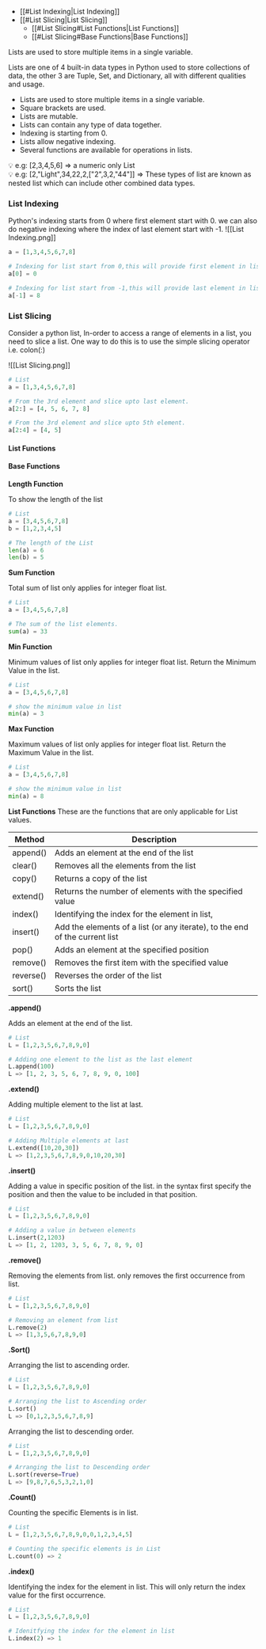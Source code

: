 - [[#List Indexing|List Indexing]]
- [[#List Slicing|List Slicing]]
	- [[#List Slicing#List Functions|List Functions]]
	- [[#List Slicing#Base Functions|Base Functions]]




Lists are used to store multiple items in a single variable.

Lists are one of 4 built-in data types in Python used to store collections of data, the other 3 are Tuple, Set, and Dictionary, all with different qualities and usage.

- Lists are used to store multiple items in a single variable.
- Square brackets are used.
- Lists are mutable.
- Lists can contain any type of data together.
- Indexing is starting from 0.
- Lists allow negative indexing.
- Several functions are available for operations in lists.

<aside> 💡 e.g: [2,3,4,5,6] ⇒ a numeric only List

</aside>

<aside> 💡 e.g: [2,"Light",34,22,2,["2",3,2,"44"]] ⇒ These types of list are known as nested list which can include other combined data types.

</aside>

### List Indexing

Python's indexing starts from 0 where first element start with 0. we can also do negative indexing where the index of last element start with -1.
![[List Indexing.png]]

```python
a = [1,3,4,5,6,7,8]

# Indexing for list start from 0,this will provide first element in list
a[0] = 0

# Indexing for list start from -1,this will provide last element in list
a[-1] = 8
```

### List Slicing
Consider a python list, In-order to access a range of elements in a list, you need to slice a list. One way to do this is to use the simple slicing operator i.e. colon(:)

![[List Slicing.png]]

```python
# List 
a = [1,3,4,5,6,7,8]

# From the 3rd element and slice upto last element.
a[2:] = [4, 5, 6, 7, 8]

# From the 3rd element and slice upto 5th element.
a[2:4] = [4, 5]
```

#### List Functions

#### Base Functions

**Length Function**

To show the length of the list

```python
# List
a = [3,4,5,6,7,8]
b = [1,2,3,4,5]

# The length of the List
len(a) = 6
len(b) = 5
```

**Sum Function**

Total sum of list only applies for integer float list.

```python
# List
a = [3,4,5,6,7,8]

# The sum of the list elements.
sum(a) = 33
```

**Min Function**

Minimum values of list only applies for integer float list. Return the Minimum Value in the list.

```python
# List
a = [3,4,5,6,7,8]

# show the minimum value in list
min(a) = 3
```

**Max Function**

Maximum values of list only applies for integer float list. Return the Maximum Value in the list.

```python
# List
a = [3,4,5,6,7,8]

# show the minimum value in list
min(a) = 8
```

**List Functions** These are the functions that are only applicable for List values.

| Method    | Description                                                                 |
| --------- | --------------------------------------------------------------------------- |
| append()  | Adds an element at the end of the list                                      |
| clear()   | Removes all the elements from the list                                      |
| copy()    | Returns a copy of the list                                                  |
| extend()  | Returns the number of elements with the specified value                     |
| index()   | Identifying the index for the element in list,                              |
| insert()  | Add the elements of a list (or any iterate), to the end of the current list |
| pop()     | Adds an element at the specified position                                   |
| remove()  | Removes the first item with the specified value                             |
| reverse() | Reverses the order of the list                                              |
| sort()    | Sorts the list                                                              |

**.append()**

Adds an element at the end of the list.

```python
# List
L = [1,2,3,5,6,7,8,9,0]

# Adding one element to the list as the last element
L.append(100)
L => [1, 2, 3, 5, 6, 7, 8, 9, 0, 100]
```

**.extend()**

Adding multiple element to the list at last.

```python
# List
L = [1,2,3,5,6,7,8,9,0]

# Adding Multiple elements at last
L.extend([10,20,30])
L => [1,2,3,5,6,7,8,9,0,10,20,30]
```

**.insert()**

Adding a value in specific position of the list. in the syntax first specify the position and then the value to be included in that position.

```python
# List
L = [1,2,3,5,6,7,8,9,0]

# Adding a value in between elements
L.insert(2,1203)
L => [1, 2, 1203, 3, 5, 6, 7, 8, 9, 0]
```

**.remove()**

Removing the elements from list. only removes the first occurrence from list.

```python
# List
L = [1,2,3,5,6,7,8,9,0]

# Removing an element from list
L.remove(2)
L => [1,3,5,6,7,8,9,0]
```

**.Sort()**

Arranging the list to ascending order.

```python
# List
L = [1,2,3,5,6,7,8,9,0]

# Arranging the list to Ascending order
L.sort()
L => [0,1,2,3,5,6,7,8,9]
```

Arranging the list to descending order.

```python
# List
L = [1,2,3,5,6,7,8,9,0]

# Arranging the list to Descending order
L.sort(reverse=True)
L => [9,8,7,6,5,3,2,1,0]
```

**.Count()**

Counting the specific Elements is in list.

```python
# List
L = [1,2,3,5,6,7,8,9,0,0,1,2,3,4,5]

# Counting the specific elements is in List
L.count(0) => 2
```

**.index()**

Identifying the index for the element in list. This will only return the index value for the first occurrence.

```python
# List
L = [1,2,3,5,6,7,8,9,0]

# Idenitfying the index for the element in list
L.index(2) => 1
```